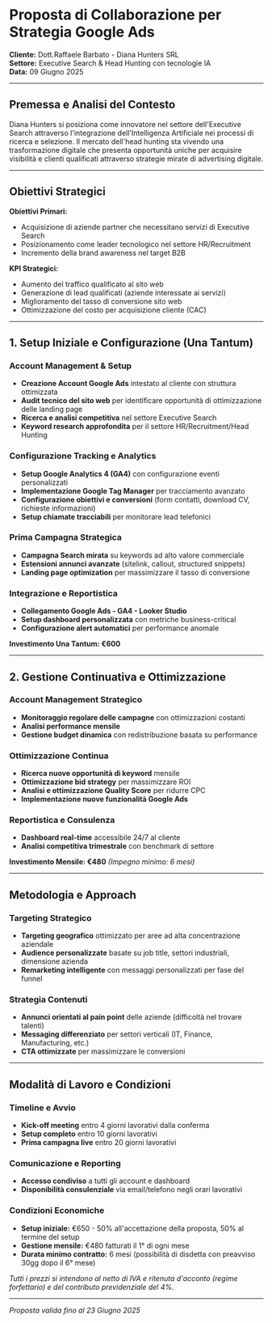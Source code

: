 # Proposta di Collaborazione per Strategia Google Ads

**Cliente:** Dott.Raffaele Barbato - Diana Hunters SRL  
**Settore:** Executive Search & Head Hunting con tecnologie IA  
**Data:** 09 Giugno 2025

---

## Premessa e Analisi del Contesto

Diana Hunters si posiziona come innovatore nel settore dell'Executive Search attraverso l'integrazione dell'Intelligenza Artificiale nei processi di ricerca e selezione. Il mercato dell'head hunting sta vivendo una trasformazione digitale che presenta opportunità uniche per acquisire visibilità e clienti qualificati attraverso strategie mirate di advertising digitale.

---

## Obiettivi Strategici

**Obiettivi Primari:**

- Acquisizione di aziende partner che necessitano servizi di Executive Search
- Posizionamento come leader tecnologico nel settore HR/Recruitment
- Incremento della brand awareness nel target B2B

**KPI Strategici:**

- Aumento del traffico qualificato al sito web
- Generazione di lead qualificati (aziende interessate ai servizi)
- Miglioramento del tasso di conversione sito web
- Ottimizzazione del costo per acquisizione cliente (CAC)

---

## 1. Setup Iniziale e Configurazione (Una Tantum)

### **Account Management & Setup**

- **Creazione Account Google Ads** intestato al cliente con struttura ottimizzata
- **Audit tecnico del sito web** per identificare opportunità di ottimizzazione delle landing page
- **Ricerca e analisi competitiva** nel settore Executive Search
- **Keyword research approfondita** per il settore HR/Recruitment/Head Hunting

### **Configurazione Tracking e Analytics**

- **Setup Google Analytics 4 (GA4)** con configurazione eventi personalizzati
- **Implementazione Google Tag Manager** per tracciamento avanzato
- **Configurazione obiettivi e conversioni** (form contatti, download CV, richieste informazioni)
- **Setup chiamate tracciabili** per monitorare lead telefonici

### **Prima Campagna Strategica**

- **Campagna Search mirata** su keywords ad alto valore commerciale
- **Estensioni annunci avanzate** (sitelink, callout, structured snippets)
- **Landing page optimization** per massimizzare il tasso di conversione

### **Integrazione e Reportistica**

- **Collegamento Google Ads - GA4 - Looker Studio**
- **Setup dashboard personalizzata** con metriche business-critical
- **Configurazione alert automatici** per performance anomale

**Investimento Una Tantum: €600**

---

## 2. Gestione Continuativa e Ottimizzazione

### **Account Management Strategico**

- **Monitoraggio regolare delle campagne** con ottimizzazioni costanti
- **Analisi performance mensile** 
- **Gestione budget dinamica** con redistribuzione basata su performance

### **Ottimizzazione Continua**

- **Ricerca nuove opportunità di keyword** mensile
- **Ottimizzazione bid strategy** per massimizzare ROI
- **Analisi e ottimizzazione Quality Score** per ridurre CPC
- **Implementazione nuove funzionalità Google Ads**

### **Reportistica e Consulenza**

- **Dashboard real-time** accessibile 24/7 al cliente
- **Analisi competitiva trimestrale** con benchmark di settore

**Investimento Mensile: €480** _(Impegno minimo: 6 mesi)_

---

## Metodologia e Approach

### **Targeting Strategico**

- **Targeting geografico** ottimizzato per aree ad alta concentrazione aziendale
- **Audience personalizzate** basate su job title, settori industriali, dimensione azienda
- **Remarketing intelligente** con messaggi personalizzati per fase del funnel

### **Strategia Contenuti**

- **Annunci orientati al pain point** delle aziende (difficoltà nel trovare talenti)
- **Messaging differenziato** per settori verticali (IT, Finance, Manufacturing, etc.)
- **CTA ottimizzate** per massimizzare le conversioni

---

## Modalità di Lavoro e Condizioni

### **Timeline e Avvio**

- **Kick-off meeting** entro 4 giorni lavorativi dalla conferma
- **Setup completo** entro 10 giorni lavorativi
- **Prima campagna live** entro 20 giorni lavorativi

### **Comunicazione e Reporting**

- **Accesso condiviso** a tutti gli account e dashboard
- **Disponibilità consulenziale** via email/telefono negli orari lavorativi

### **Condizioni Economiche**

- **Setup iniziale:** €650 -  50% all'accettazione della proposta, 50% al termine del setup
- **Gestione mensile:** €480 fatturati il 1° di ogni mese
- **Durata minimo contratto:** 6 mesi (possibilità di disdetta con preavviso 30gg dopo il 6° mese)

_Tutti i prezzi si intendono al netto di IVA e ritenuta d'acconto (regime forfettario) e del contributo previdenziale del 4%._

---

_Proposta valida fino al 23 Giugno 2025_
